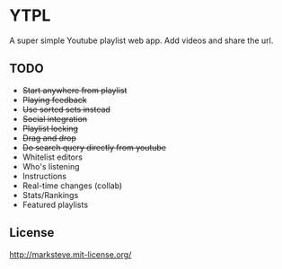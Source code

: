 # YTPL
A super simple Youtube playlist web app. Add videos and share the url.

## TODO
* ~~Start anywhere from playlist~~
* ~~Playing feedback~~
* ~~Use sorted sets instead~~
* ~~Social integration~~
* ~~Playlist locking~~
* ~~Drag and drop~~
* ~~Do search query directly from youtube~~
* Whitelist editors
* Who's listening
* Instructions
* Real-time changes (collab)
* Stats/Rankings
* Featured playlists

## License
http://marksteve.mit-license.org/